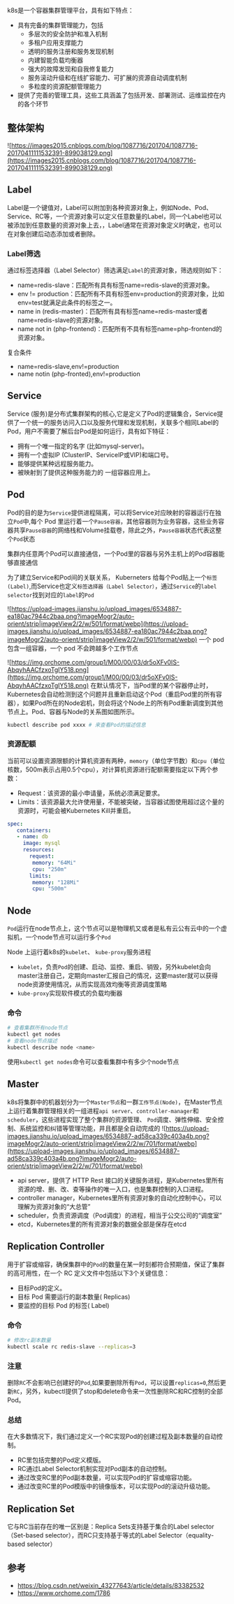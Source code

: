 k8s是一个容器集群管理平台，具有如下特点：
- 具有完备的集群管理能力，包括
	- 多层次的安全防护和准入机制
	- 多租户应用支撑能力
	- 透明的服务注册和服务发现机制
	- 内建智能负载均衡器
	- 强大的故障发现和自我修复能力
	- 服务滚动升级和在线扩容能力、可扩展的资源自动调度机制
	- 多粒度的资源配额管理能力
- 提供了完善的管理工具，这些工具涵盖了包括开发、部署测试、运维监控在内的各个环节



## 整体架构
![https://images2015.cnblogs.com/blog/1087716/201704/1087716-20170411111532391-899038129.png](https://images2015.cnblogs.com/blog/1087716/201704/1087716-20170411111532391-899038129.png)



## Label
Label是一个键值对，Label可以附加到各种资源对象上，例如Node、Pod、Service、RC等，一个资源对象可以定义任意数量的Label，同一个Label也可以被添加到任意数量的资源对象上去，，Label通常在资源对象定义时确定，也可以在对象创建后动态添加或者删除。

### Label筛选
通过标签选择器（Label Selector）筛选满足`Label`的资源对象，筛选规则如下：
- name=redis-slave：匹配所有具有标签name=redis-slave的资源对象。
- env != production：匹配所有不具有标签env=production的资源对象，比如env=test就满足此条件的标签之一。
- name in (redis-master)：匹配所有具有标签name=redis-master或者name=redis-slave的资源对象。
- name not in (php-frontend)：匹配所有不具有标签name=php-frontend的资源对象。

复合条件
- name=redis-slave,env!=production
- name notin (php-fronted),env!=production



## Service
Service (服务)是分布式集群架构的核心,它是定义了Pod的逻辑集合，Service提供了一个统一的服务访问入口以及服务代理和发现机制，关联多个相同Label的Pod，用户不需要了解后台Pod是如何运行，具有如下特征：
- 拥有一个唯一指定的名字 (比如mysql-server)。
- 拥有一个虚拟IP (ClusterIP、ServiceIP或VIP)和端口号。
- 能够提供某种远程服务能力。
- 被映射到了提供这种服务能力的 一组容器应用上。



## Pod
Pod的目的是为`Service`提供进程隔离，可以将Service对应映射的容器运行在独立`Pod`中,每个 Pod 里运行着一个`Pause容器`，其他容器则为业务容器，这些业务容器共享`Pause容器`的网络栈和Volume挂载卷，除此之外，`Pause容器`状态代表这整个`Pod`状态

集群内任意两个Pod可以直接通信，一个Pod里的容器与另外主机上的Pod容器能够直接通信

为了建立Service和Pod间的关联关系， Kuberneters 给每个Pod贴上一个`标签(Label)`,而Service也定义`标签选择器（Label Selector）`，通过`Service`的`label selector`找到对应的`label`的`Pod`


![https://upload-images.jianshu.io/upload_images/6534887-ea180ac7944c2baa.png?imageMogr2/auto-orient/strip|imageView2/2/w/501/format/webp](https://upload-images.jianshu.io/upload_images/6534887-ea180ac7944c2baa.png?imageMogr2/auto-orient/strip|imageView2/2/w/501/format/webp)
一个 pod 包含一组容器，一个 pod 不会跨越多个工作节点


![https://img.orchome.com/group1/M00/00/03/dr5oXFv0IS-AbqyhAACfzxoTgIY518.png](https://img.orchome.com/group1/M00/00/03/dr5oXFv0IS-AbqyhAACfzxoTgIY518.png)
在默认情况下，当Pod里的某个容器停止时，Kubernetes会自动检测到这个问题并且重新启动这个Pod（重启Pod里的所有容器），如果Pod所在的Node宕机，则会将这个Node上的所有Pod重新调度到其他节点上。Pod、容器与Node的关系图如图所示。

```bash
kubectl describe pod xxxx # 来查看Pod的描述信息
```

### 资源配额
当前可以设置资源限额的计算机资源有两种，`memory`（单位字节数）和`cpu`（单位核数，500m表示占用0.5个cpu），对计算机资源进行配额需要指定以下两个参数：
- Request：该资源的最小申请量，系统必须满足要求。
- Limits：该资源最大允许使用量，不能被突破，当容器试图使用超过这个量的资源时，可能会被Kubernetes Kill并重启。
```yaml
spec:
   containers:
   - name: db
     image: mysql
     resources:
       request:
        memory: "64Mi"
        cpu: "250m"
       limits:
        memory: "128Mi"
        cpu: "500m"
```



## Node
`Pod`运行在node节点上，这个节点可以是物理机又或者是私有云公有云中的一个虚拟机，一个node节点可以运行多个`Pod`

Node 上运行着k8s的`kubelet`、 `kube-proxy`服务进程
- `kubelet`，负责`Pod`的创建、启动、监控、重启、销毁，另外kubelet会向master注册自己，定期向master汇报自己的情况，这要master就可以获得node资源使用情况，从而实现高效均衡等资源调度策略
- `kube-proxy`实现软件模式的负载均衡器

### 命令
```bash
# 查看集群所有node节点
kubectl get nodes
# 查看node节点描述
kubectl describe node <name>
```
使用`kubectl get nodes`命令可以查看集群中有多少个node节点



## Master
k8s将集群中的机器划分为一个`Master节点`和一群`工作节点(Node)`，在Master节点上运行着集群管理相关的一组进程`api server`、`controller-manager`和`scheduler`，这些进程实现了整个集群的资源管理、 `Pod`调度、弹性伸缩、安全控制、系统监控和纠错等管理功能，井且都是全自动完成的
![https://upload-images.jianshu.io/upload_images/6534887-ad58ca339c403a4b.png?imageMogr2/auto-orient/strip|imageView2/2/w/701/format/webp](https://upload-images.jianshu.io/upload_images/6534887-ad58ca339c403a4b.png?imageMogr2/auto-orient/strip|imageView2/2/w/701/format/webp)
- api server，提供了 HTTP Rest 接口的关键服务进程，是Kubernetes里所有资源的增、删、改、查等操作的唯一入口，也是集群控制的入口进程。
- controller manager，Kubernetes里所有资源对象的自动化控制中心，可以理解为资源对象的“大总管”
- scheduler，负责资源调度（Pod调度）的进程，相当于公交公司的“调度室”
- etcd，Kubernetes里的所有资源对象的数据全部是保存在etcd



## Replication Controller
用于扩容或缩容，确保集群中的`Pod`的数量在某一时刻都符合预期值，保证了集群的高可用性，在一个 RC 定义文件中包括以下3个关键信息：
- 目标Pod的定义。
- 目标 Pod 需要运行的副本数量( Replicas)
- 要监控的目标 Pod 的标签( Label)

### 命令
```bash
# 修改rc副本数量
kubectl scale rc redis-slave --replicas=3
```

### 注意
删除`RC`不会影响已创建好的`Pod`,如果要删除所有`Pod`，可以设置`replicas=0`,然后更新`RC`，另外，kubectl提供了stop和delete命令来一次性删除RC和RC控制的全部Pod。

### 总结
在大多数情况下，我们通过定义一个RC实现Pod的创建过程及副本数量的自动控制。
- RC里包括完整的Pod定义模版。
- RC通过Label Selector机制实现对Pod副本的自动控制。
- 通过改变RC里的Pod副本数量，可以实现Pod的扩容或缩容功能。
- 通过改变RC里的Pod模版中的镜像版本，可以实现Pod的滚动升级功能。



## Replication Set
它与RC当前存在的唯一区别是：Replica Sets支持基于集合的Label selector（Set-based selector），而RC只支持基于等式的Label Selector（equality-based selector）


## 参考
- https://blog.csdn.net/weixin_43277643/article/details/83382532
- https://www.orchome.com/1786



